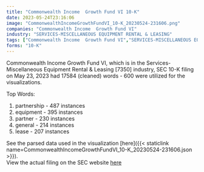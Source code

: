 ```yaml
---
title: "Commonwealth Income  Growth Fund VI 10-K"
date: 2023-05-24T23:16:06
image: "CommonwealthIncomeGrowthFundVI_10-K_20230524-231606.png"
companies: "Commonwealth Income  Growth Fund VI"
industry: "SERVICES-MISCELLANEOUS EQUIPMENT RENTAL & LEASING"
tags: ["Commonwealth Income  Growth Fund VI","SERVICES-MISCELLANEOUS EQUIPMENT RENTAL & LEASING","05-23-2023","10-K"]
forms: "10-K"
---
```

Commonwealth Income  Growth Fund VI, which is in the Services-Miscellaneous Equipment Rental & Leasing [7350] industry, SEC 10-K filing on May 23, 2023 had 17584 (cleaned) words - 600 were utilized for the visualizations.

Top Words:
1. partnership - 487 instances
2. equipment - 395 instances
3. partner - 230 instances
4. general - 214 instances
5. lease - 207 instances


See the parsed data used in the visualization [here]({{< staticlink name=CommonwealthIncomeGrowthFundVI_10-K_20230524-231606.json >}}).  
View the actual filing on the SEC website [here](https://www.sec.gov/Archives/edgar/data/1351901/0001654954-23-007112.txt)